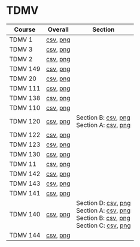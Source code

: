 # TDMV

| Course | Overall | Section |
| ------ | ------- | ------- |
| TDMV 1 | [csv](https://github.com/UCSD-Historical-Enrollment-Data//Users/ryanbatubara/Desktop/2024Spring/blob/main/overall/TDMV%201.csv), [png](https://raw.githubusercontent.com/UCSD-Historical-Enrollment-Data//Users/ryanbatubara/Desktop/2024Spring/main/plot_overall/TDMV%201.png) |  |
| TDMV 3 | [csv](https://github.com/UCSD-Historical-Enrollment-Data//Users/ryanbatubara/Desktop/2024Spring/blob/main/overall/TDMV%203.csv), [png](https://raw.githubusercontent.com/UCSD-Historical-Enrollment-Data//Users/ryanbatubara/Desktop/2024Spring/main/plot_overall/TDMV%203.png) |  |
| TDMV 2 | [csv](https://github.com/UCSD-Historical-Enrollment-Data//Users/ryanbatubara/Desktop/2024Spring/blob/main/overall/TDMV%202.csv), [png](https://raw.githubusercontent.com/UCSD-Historical-Enrollment-Data//Users/ryanbatubara/Desktop/2024Spring/main/plot_overall/TDMV%202.png) |  |
| TDMV 149 | [csv](https://github.com/UCSD-Historical-Enrollment-Data//Users/ryanbatubara/Desktop/2024Spring/blob/main/overall/TDMV%20149.csv), [png](https://raw.githubusercontent.com/UCSD-Historical-Enrollment-Data//Users/ryanbatubara/Desktop/2024Spring/main/plot_overall/TDMV%20149.png) |  |
| TDMV 20 | [csv](https://github.com/UCSD-Historical-Enrollment-Data//Users/ryanbatubara/Desktop/2024Spring/blob/main/overall/TDMV%2020.csv), [png](https://raw.githubusercontent.com/UCSD-Historical-Enrollment-Data//Users/ryanbatubara/Desktop/2024Spring/main/plot_overall/TDMV%2020.png) |  |
| TDMV 111 | [csv](https://github.com/UCSD-Historical-Enrollment-Data//Users/ryanbatubara/Desktop/2024Spring/blob/main/overall/TDMV%20111.csv), [png](https://raw.githubusercontent.com/UCSD-Historical-Enrollment-Data//Users/ryanbatubara/Desktop/2024Spring/main/plot_overall/TDMV%20111.png) |  |
| TDMV 138 | [csv](https://github.com/UCSD-Historical-Enrollment-Data//Users/ryanbatubara/Desktop/2024Spring/blob/main/overall/TDMV%20138.csv), [png](https://raw.githubusercontent.com/UCSD-Historical-Enrollment-Data//Users/ryanbatubara/Desktop/2024Spring/main/plot_overall/TDMV%20138.png) |  |
| TDMV 110 | [csv](https://github.com/UCSD-Historical-Enrollment-Data//Users/ryanbatubara/Desktop/2024Spring/blob/main/overall/TDMV%20110.csv), [png](https://raw.githubusercontent.com/UCSD-Historical-Enrollment-Data//Users/ryanbatubara/Desktop/2024Spring/main/plot_overall/TDMV%20110.png) |  |
| TDMV 120 | [csv](https://github.com/UCSD-Historical-Enrollment-Data//Users/ryanbatubara/Desktop/2024Spring/blob/main/overall/TDMV%20120.csv), [png](https://raw.githubusercontent.com/UCSD-Historical-Enrollment-Data//Users/ryanbatubara/Desktop/2024Spring/main/plot_overall/TDMV%20120.png) | Section B: [csv](https://github.com/UCSD-Historical-Enrollment-Data//Users/ryanbatubara/Desktop/2024Spring/blob/main/section/TDMV%20120_B.csv), [png](https://raw.githubusercontent.com/UCSD-Historical-Enrollment-Data//Users/ryanbatubara/Desktop/2024Spring/main/plot_section/TDMV%20120_B.png)<br>Section A: [csv](https://github.com/UCSD-Historical-Enrollment-Data//Users/ryanbatubara/Desktop/2024Spring/blob/main/section/TDMV%20120_A.csv), [png](https://raw.githubusercontent.com/UCSD-Historical-Enrollment-Data//Users/ryanbatubara/Desktop/2024Spring/main/plot_section/TDMV%20120_A.png) |
| TDMV 122 | [csv](https://github.com/UCSD-Historical-Enrollment-Data//Users/ryanbatubara/Desktop/2024Spring/blob/main/overall/TDMV%20122.csv), [png](https://raw.githubusercontent.com/UCSD-Historical-Enrollment-Data//Users/ryanbatubara/Desktop/2024Spring/main/plot_overall/TDMV%20122.png) |  |
| TDMV 123 | [csv](https://github.com/UCSD-Historical-Enrollment-Data//Users/ryanbatubara/Desktop/2024Spring/blob/main/overall/TDMV%20123.csv), [png](https://raw.githubusercontent.com/UCSD-Historical-Enrollment-Data//Users/ryanbatubara/Desktop/2024Spring/main/plot_overall/TDMV%20123.png) |  |
| TDMV 130 | [csv](https://github.com/UCSD-Historical-Enrollment-Data//Users/ryanbatubara/Desktop/2024Spring/blob/main/overall/TDMV%20130.csv), [png](https://raw.githubusercontent.com/UCSD-Historical-Enrollment-Data//Users/ryanbatubara/Desktop/2024Spring/main/plot_overall/TDMV%20130.png) |  |
| TDMV 11 | [csv](https://github.com/UCSD-Historical-Enrollment-Data//Users/ryanbatubara/Desktop/2024Spring/blob/main/overall/TDMV%2011.csv), [png](https://raw.githubusercontent.com/UCSD-Historical-Enrollment-Data//Users/ryanbatubara/Desktop/2024Spring/main/plot_overall/TDMV%2011.png) |  |
| TDMV 142 | [csv](https://github.com/UCSD-Historical-Enrollment-Data//Users/ryanbatubara/Desktop/2024Spring/blob/main/overall/TDMV%20142.csv), [png](https://raw.githubusercontent.com/UCSD-Historical-Enrollment-Data//Users/ryanbatubara/Desktop/2024Spring/main/plot_overall/TDMV%20142.png) |  |
| TDMV 143 | [csv](https://github.com/UCSD-Historical-Enrollment-Data//Users/ryanbatubara/Desktop/2024Spring/blob/main/overall/TDMV%20143.csv), [png](https://raw.githubusercontent.com/UCSD-Historical-Enrollment-Data//Users/ryanbatubara/Desktop/2024Spring/main/plot_overall/TDMV%20143.png) |  |
| TDMV 141 | [csv](https://github.com/UCSD-Historical-Enrollment-Data//Users/ryanbatubara/Desktop/2024Spring/blob/main/overall/TDMV%20141.csv), [png](https://raw.githubusercontent.com/UCSD-Historical-Enrollment-Data//Users/ryanbatubara/Desktop/2024Spring/main/plot_overall/TDMV%20141.png) |  |
| TDMV 140 | [csv](https://github.com/UCSD-Historical-Enrollment-Data//Users/ryanbatubara/Desktop/2024Spring/blob/main/overall/TDMV%20140.csv), [png](https://raw.githubusercontent.com/UCSD-Historical-Enrollment-Data//Users/ryanbatubara/Desktop/2024Spring/main/plot_overall/TDMV%20140.png) | Section D: [csv](https://github.com/UCSD-Historical-Enrollment-Data//Users/ryanbatubara/Desktop/2024Spring/blob/main/section/TDMV%20140_D.csv), [png](https://raw.githubusercontent.com/UCSD-Historical-Enrollment-Data//Users/ryanbatubara/Desktop/2024Spring/main/plot_section/TDMV%20140_D.png)<br>Section A: [csv](https://github.com/UCSD-Historical-Enrollment-Data//Users/ryanbatubara/Desktop/2024Spring/blob/main/section/TDMV%20140_A.csv), [png](https://raw.githubusercontent.com/UCSD-Historical-Enrollment-Data//Users/ryanbatubara/Desktop/2024Spring/main/plot_section/TDMV%20140_A.png)<br>Section B: [csv](https://github.com/UCSD-Historical-Enrollment-Data//Users/ryanbatubara/Desktop/2024Spring/blob/main/section/TDMV%20140_B.csv), [png](https://raw.githubusercontent.com/UCSD-Historical-Enrollment-Data//Users/ryanbatubara/Desktop/2024Spring/main/plot_section/TDMV%20140_B.png)<br>Section C: [csv](https://github.com/UCSD-Historical-Enrollment-Data//Users/ryanbatubara/Desktop/2024Spring/blob/main/section/TDMV%20140_C.csv), [png](https://raw.githubusercontent.com/UCSD-Historical-Enrollment-Data//Users/ryanbatubara/Desktop/2024Spring/main/plot_section/TDMV%20140_C.png) |
| TDMV 144 | [csv](https://github.com/UCSD-Historical-Enrollment-Data//Users/ryanbatubara/Desktop/2024Spring/blob/main/overall/TDMV%20144.csv), [png](https://raw.githubusercontent.com/UCSD-Historical-Enrollment-Data//Users/ryanbatubara/Desktop/2024Spring/main/plot_overall/TDMV%20144.png) |  |
